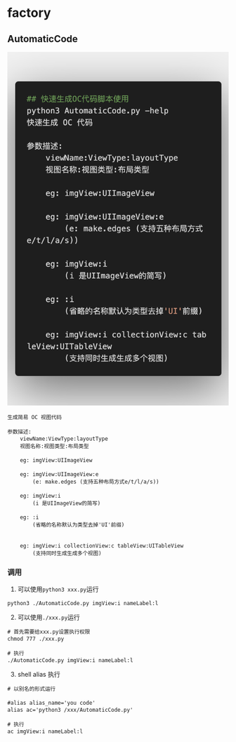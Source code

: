 # factory


## AutomaticCode

![](./resources/AutomaticCode.png)


```
生成简易 OC 视图代码

参数描述:
    viewName:ViewType:layoutType
    视图名称:视图类型:布局类型
    
    eg: imgView:UIImageView
    
    eg: imgView:UIImageView:e
        (e: make.edges (支持五种布局方式e/t/l/a/s))
        
    eg: imgView:i 
        (i 是UIImageView的简写)
        
    eg: :i
        (省略的名称默认为类型去掉'UI'前缀)
        
    
    eg: imgView:i collectionView:c tableView:UITableView
        (支持同时生成生成多个视图)
```

### 调用
1. 可以使用`python3 xxx.py`运行

```
python3 ./AutomaticCode.py imgView:i nameLabel:l
```
2. 可以使用`./xxx.py`运行

```Shell
# 首先需要给xxx.py设置执行权限 
chmod 777 ./xxx.py

# 执行
./AutomaticCode.py imgView:i nameLabel:l
```

3. shell alias 执行

```Shell
# 以别名的形式运行

#alias alias_name='you code'
alias ac='python3 /xxx/AutomaticCode.py'

# 执行
ac imgView:i nameLabel:l
```
